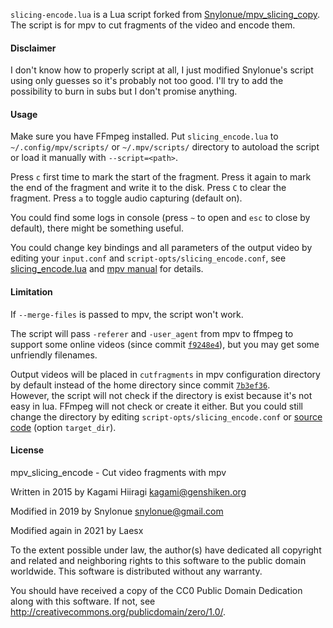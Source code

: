 `slicing-encode.lua` is a Lua script forked from [Snylonue/mpv_slicing_copy](https://github.com/snylonue/mpv_slicing_copy).
The script is for mpv to cut fragments of the video and encode them.

#### Disclaimer

I don't know how to properly script at all, I just modified Snylonue's script using only guesses so it's probably not too good.
I'll try to add the possibility to burn in subs but I don't promise anything.

#### Usage

Make sure you have FFmpeg installed. Put `slicing_encode.lua` to `~/.config/mpv/scripts/` or `~/.mpv/scripts/` directory to autoload the script or load it manually with `--script=<path>`.

Press `c` first time to mark the start of the fragment. Press it again to mark the end of the fragment and write it to the disk. Press `C` to clear the fragment. Press `a` to toggle audio capturing (default on).

You could find some logs in console (press `~` to open and `esc` to close by default), there might be something useful.

You could change key bindings and all parameters of the output video by editing your `input.conf` and `script-opts/slicing_encode.conf`, see [slicing_encode.lua](slicing_encode.lua) and [mpv manual](https://mpv.io/manual/master/#lua-scripting-on-update]]\)) for details.

#### Limitation

If `--merge-files` is passed to mpv, the script won't work.

The script will pass `-referer` and `-user_agent` from mpv to ffmpeg to support some online videos (since commit [`f9248e4`](https://github.com/snylonue/mpv_slicing_copy/commit/f9248e452d4f50e13152169c7417cb6003e6925d)), but you may get some unfriendly filenames.

Output videos will be placed in `cutfragments` in mpv configuration directory by default instead of the home directory since commit [`7b3ef36`](https://github.com/snylonue/mpv_slicing_copy/commit/7b3ef36fbe854f238e296a8b16af25bc281142c9).  
However, the script will not check if the directory is exist because it's not easy in lua. FFmpeg will not check or create it either. But you could still change the directory by editing `script-opts/slicing_encode.conf` or [source code](slicing_encode.lua) (option `target_dir`).



#### License

mpv_slicing_encode - Cut video fragments with mpv

Written in 2015 by Kagami Hiiragi <kagami@genshiken.org>

Modified in 2019 by Snylonue <snylonue@gmail.com>

Modified again in 2021 by Laesx

To the extent possible under law, the author(s) have dedicated all copyright and related and neighboring rights to this software to the public domain worldwide. This software is distributed without any warranty.

You should have received a copy of the CC0 Public Domain Dedication along with this software. If not, see <http://creativecommons.org/publicdomain/zero/1.0/>.
